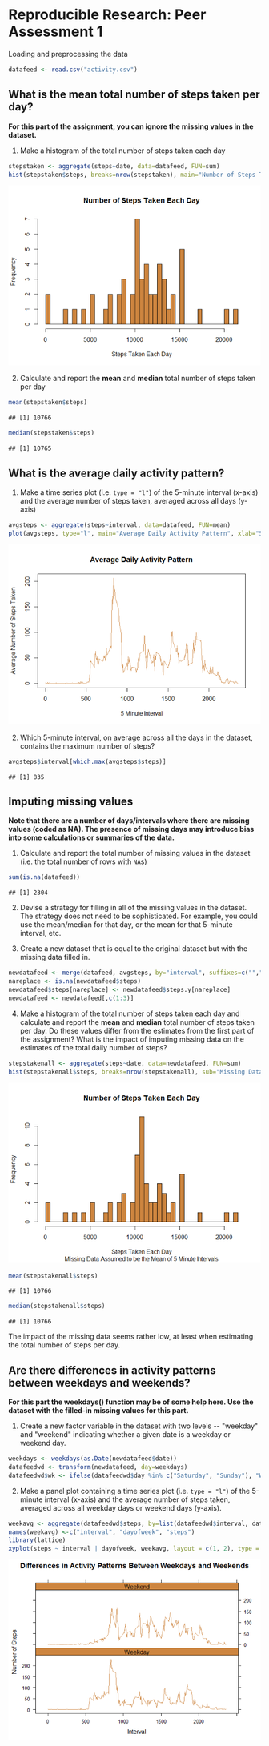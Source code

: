 # Reproducible Research: Peer Assessment 1


Loading and preprocessing the data

```r
datafeed <- read.csv("activity.csv")
```

## What is the mean total number of steps taken per day?
**For this part of the assignment, you can ignore the missing values in the dataset.**

1. Make a histogram of the total number of steps taken each day


```r
stepstaken <- aggregate(steps~date, data=datafeed, FUN=sum)
hist(stepstaken$steps, breaks=nrow(stepstaken), main="Number of Steps Taken Each Day", xlab="Steps Taken Each Day", col="tan3")
```

![plot of chunk unnamed-chunk-2](./PA1_template_files/figure-html/unnamed-chunk-2.png) 

2. Calculate and report the **mean** and **median** total number of steps taken per day


```r
mean(stepstaken$steps)
```

```
## [1] 10766
```

```r
median(stepstaken$steps)
```

```
## [1] 10765
```

## What is the average daily activity pattern?

1. Make a time series plot (i.e. `type = "l"`) of the 5-minute interval (x-axis) and the average number of steps taken, averaged across all days (y-axis)


```r
avgsteps <- aggregate(steps~interval, data=datafeed, FUN=mean)
plot(avgsteps, type="l", main="Average Daily Activity Pattern", xlab="5 Minute Interval", ylab="Average Number of Steps Taken", col="tan3")
```

![plot of chunk unnamed-chunk-4](./PA1_template_files/figure-html/unnamed-chunk-4.png) 

2. Which 5-minute interval, on average across all the days in the dataset, contains the maximum number of steps?


```r
avgsteps$interval[which.max(avgsteps$steps)]
```

```
## [1] 835
```


## Imputing missing values
**Note that there are a number of days/intervals where there are missing values (coded as NA). The presence of missing days may introduce bias into some calculations or summaries of the data.**

1. Calculate and report the total number of missing values in the dataset (i.e. the total number of rows with `NA`s)


```r
sum(is.na(datafeed))
```

```
## [1] 2304
```

2. Devise a strategy for filling in all of the missing values in the dataset. The strategy does not need to be sophisticated. For example, you could use the mean/median for that day, or the mean for that 5-minute interval, etc.

3. Create a new dataset that is equal to the original dataset but with the missing data filled in.


```r
newdatafeed <- merge(datafeed, avgsteps, by="interval", suffixes=c("",".y"))
nareplace <- is.na(newdatafeed$steps)
newdatafeed$steps[nareplace] <- newdatafeed$steps.y[nareplace]
newdatafeed <- newdatafeed[,c(1:3)]
```

4. Make a histogram of the total number of steps taken each day and calculate and report the **mean** and **median** total number of steps taken per day. Do these values differ from the estimates from the first part of the assignment? What is the impact of imputing missing data on the estimates of the total daily number of steps?


```r
stepstakenall <- aggregate(steps~date, data=newdatafeed, FUN=sum)
hist(stepstakenall$steps, breaks=nrow(stepstakenall), sub="Missing Data Assumed to be the Mean of 5 Minute Intervals", main="Number of Steps Taken Each Day", xlab="Steps Taken Each Day", col="tan3")
```

![plot of chunk unnamed-chunk-8](./PA1_template_files/figure-html/unnamed-chunk-8.png) 


```r
mean(stepstakenall$steps)
```

```
## [1] 10766
```

```r
median(stepstakenall$steps)
```

```
## [1] 10766
```

The impact of the missing data seems rather low, at least when estimating the total number of steps per day.


## Are there differences in activity patterns between weekdays and weekends?
**For this part the weekdays() function may be of some help here. Use the dataset with the filled-in missing values for this part.**

1. Create a new factor variable in the dataset with two levels -- "weekday" and "weekend" indicating whether a given date is a weekday or weekend day.


```r
weekdays <- weekdays(as.Date(newdatafeed$date))
datafeedwd <- transform(newdatafeed, day=weekdays)
datafeedwd$wk <- ifelse(datafeedwd$day %in% c("Saturday", "Sunday"), "Weekend", "Weekday")
```

2. Make a panel plot containing a time series plot (i.e. `type = "l"`) of the 5-minute interval (x-axis) and the average number of steps taken, averaged across all weekday days or weekend days (y-axis).


```r
weekavg <- aggregate(datafeedwd$steps, by=list(datafeedwd$interval, datafeedwd$wk), mean)
names(weekavg) <-c("interval", "dayofweek", "steps")
library(lattice)
xyplot(steps ~ interval | dayofweek, weekavg, layout = c(1, 2), type = "l", par.settings = list(strip.background=list(col="tan3")), col="tan3", main="Differences in Activity Patterns Between Weekdays and Weekends", xlab = "Interval", ylab = "Number of Steps")
```

![plot of chunk unnamed-chunk-11](./PA1_template_files/figure-html/unnamed-chunk-11.png) 
